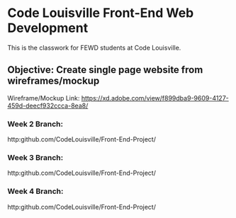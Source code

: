 # Code Louisville Front-End Web Development

This is the classwork for FEWD students at Code Louisville.

## Objective: Create single page website from wireframes/mockup

Wireframe/Mockup Link: https://xd.adobe.com/view/f899dba9-9609-4127-459d-deecf932ccca-8ea8/

### Week 2 Branch: ###

http:github.com/CodeLouisville/Front-End-Project/

### Week 3 Branch: ###

http:github.com/CodeLouisville/Front-End-Project/

### Week 4 Branch: ###

http:github.com/CodeLouisville/Front-End-Project/
